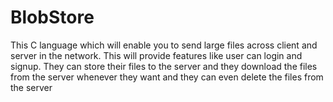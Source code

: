# BlobStore

This C language which will enable you to send large files across client and server in the network. 
This will provide features like user can login and signup. They can store their files to the server and they download the files from the server 
whenever they want and they can even delete the files from the server
